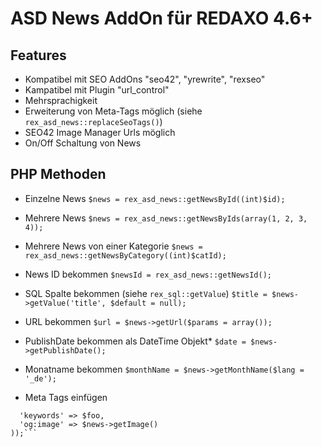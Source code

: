 ASD News AddOn für REDAXO 4.6+
==============================

Features
--------

* Kompatibel mit SEO AddOns "seo42", "yrewrite", "rexseo"
* Kampatibel mit Plugin "url_control"
* Mehrsprachigkeit
* Erweiterung von Meta-Tags möglich (siehe `rex_asd_news::replaceSeoTags()`)
* SEO42 Image Manager Urls möglich
* On/Off Schaltung von News


PHP Methoden
------------

* Einzelne News
```$news = rex_asd_news::getNewsById((int)$id);```

* Mehrere News
```$news = rex_asd_news::getNewsByIds(array(1, 2, 3, 4));```

* Mehrere News von einer Kategorie
```$news = rex_asd_news::getNewsByCategory((int)$catId);```

* News ID bekommen
```$newsId = rex_asd_news::getNewsId();```

* SQL Spalte bekommen (siehe `rex_sql::getValue`)
```$title = $news->getValue('title', $default = null);```

* URL bekommen
```$url = $news->getUrl($params = array());```

* PublishDate bekommen als DateTime Objekt*
```$date = $news->getPublishDate();```

* Monatname bekommen
```$monthName = $news->getMonthName($lang = '_de');```

* Meta Tags einfügen
```$news->replaceSeoTags(array(
  'keywords' => $foo,
  'og:image' => $news->getImage()
));```